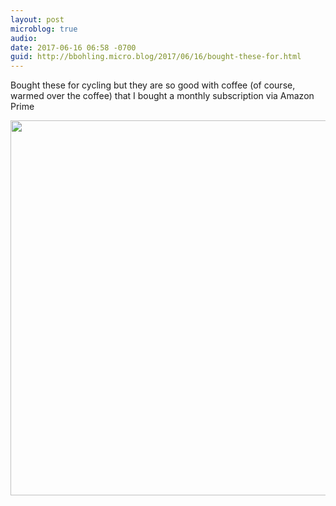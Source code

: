 ```yaml
---
layout: post
microblog: true
audio: 
date: 2017-06-16 06:58 -0700
guid: http://bbohling.micro.blog/2017/06/16/bought-these-for.html
---
```

Bought these for cycling but they are so good with coffee (of course, warmed over the coffee) that I bought a monthly subscription via Amazon Prime

<img src="http://bbohling.micro.blog/uploads/2017/db787920d4.jpg" width="600" height="600" style="height: auto" />
